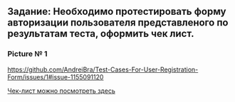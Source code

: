 ## Задание: Необходимо протестировать форму авторизации пользователя представленого  по результатам теста, оформить чек лист. 

### Picture № 1

https://github.com/AndreiBra/Test-Cases-For-User-Registration-Form/issues/1#issue-1155091120



 <p><a href="https://docs.google.com/spreadsheets/d/1HLle_jrWKJWqic7MXeYbEba0FEYyeEytAQYXniPcECI/edit?usp=sharing" >Чек-лист можно посмотреть здесь</a></p>

